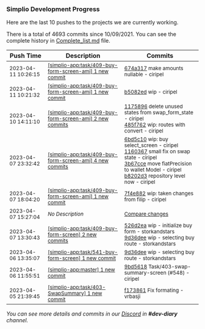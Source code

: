 
### Simplio Development Progress

Here are the last 10 pushes to the projects we are currently working.

There is a total of 4693 commits since 10/09/2021. You can see the complete history in
 [Complete_list.md](Complete_list.md) file.

| Push Time | Description | Commits |
| --- | --- | --- |
| <sub>2023-04-11 10:26:15</sub> | <sub>[[simplio-app:task/409\-buy\-form\-screen\-ami] 1 new commit](https://github.com/SimplioOfficial/simplio-app/commit/674a317fe07bc23304bb3db74631cc26d0f85cd9)</sub> | <sub>[674a317](https://github.com/SimplioOfficial/simplio-app/commit/674a317fe07bc23304bb3db74631cc26d0f85cd9) make amounts nullable - ciripel</sub> |
| <sub>2023-04-11 10:21:32</sub> | <sub>[[simplio-app:task/409\-buy\-form\-screen\-ami] 1 new commit](https://github.com/SimplioOfficial/simplio-app/commit/b5082edac24c6ad0a406a893dca958fc641ec1c6)</sub> | <sub>[b5082ed](https://github.com/SimplioOfficial/simplio-app/commit/b5082edac24c6ad0a406a893dca958fc641ec1c6) wip - ciripel</sub> |
| <sub>2023-04-10 14:11:10</sub> | <sub>[[simplio-app:task/409\-buy\-form\-screen\-ami] 2 new commits](https://github.com/SimplioOfficial/simplio-app/compare/b8202d371c95...485f76245479)</sub> | <sub>[1175896](https://github.com/SimplioOfficial/simplio-app/commit/1175896bb8959366c70a1c409d5b3adedc921fa5) delete unused states from swap_form_state - ciripel<br>[485f762](https://github.com/SimplioOfficial/simplio-app/commit/485f76245479f8088e84dddf3d236f3ab785b738) wip: routes with convert - ciripel</sub> |
| <sub>2023-04-07 23:32:42</sub> | <sub>[[simplio-app:task/409\-buy\-form\-screen\-ami] 4 new commits](https://github.com/SimplioOfficial/simplio-app/compare/7f4e8820ccba...b8202d371c95)</sub> | <sub>[6bd5c10](https://github.com/SimplioOfficial/simplio-app/commit/6bd5c10478306e50840defec8817616efbfa8063) wip: buy select_screen - ciripel<br>[1160367](https://github.com/SimplioOfficial/simplio-app/commit/1160367708e888362c84ea66cd018e611cc21ef1) small fix on swap state - ciripel<br>[3b67cce](https://github.com/SimplioOfficial/simplio-app/commit/3b67cce2462655bbdc1782fb387e8753350bcdb3) move fiatPrecision to wallet Model - ciripel<br>[b8202d3](https://github.com/SimplioOfficial/simplio-app/commit/b8202d371c95d1f17677224b79d71b0768e97926) repository level now - ciripel</sub> |
| <sub>2023-04-07 18:04:20</sub> | <sub>[[simplio-app:task/409\-buy\-form\-screen\-ami] 1 new commit](https://github.com/SimplioOfficial/simplio-app/commit/7f4e8820ccbadadd06df05be9eb24a2112873579)</sub> | <sub>[7f4e882](https://github.com/SimplioOfficial/simplio-app/commit/7f4e8820ccbadadd06df05be9eb24a2112873579) wip: taken changes from filip - ciripel</sub> |
| <sub>2023-04-07 15:27:04</sub> | <sub>_No Description_</sub> | <sub>[Compare changes](https://github.com/SimplioOfficial/simplio-app/compare/9d36deee2299...03be67c2e079)</sub> |
| <sub>2023-04-07 13:30:43</sub> | <sub>[[simplio-app:task/409\-buy\-form\-screen] 2 new commits](https://github.com/SimplioOfficial/simplio-app/compare/526d2eac061b^...9d36deee2299)</sub> | <sub>[526d2ea](https://github.com/SimplioOfficial/simplio-app/commit/526d2eac061b82dd082adf23156c83d6743ac6b3) wip - initialize buy form - storkandstars<br>[9d36dee](https://github.com/SimplioOfficial/simplio-app/commit/9d36deee2299681f24ed75732650d6baa618a11c) wip - selecting buy route - storkandstars</sub> |
| <sub>2023-04-06 13:35:07</sub> | <sub>[[simplio-app:task/541\-buy\-form\-screen] 1 new commit](https://github.com/SimplioOfficial/simplio-app/commit/9d36deee2299681f24ed75732650d6baa618a11c)</sub> | <sub>[9d36dee](https://github.com/SimplioOfficial/simplio-app/commit/9d36deee2299681f24ed75732650d6baa618a11c) wip - selecting buy route - storkandstars</sub> |
| <sub>2023-04-06 11:55:51</sub> | <sub>[[simplio-app:master] 1 new commit](https://github.com/SimplioOfficial/simplio-app/commit/9bd5618b4d66f8ba5bf26f73ffdbc2db15e81ed3)</sub> | <sub>[9bd5618](https://github.com/SimplioOfficial/simplio-app/commit/9bd5618b4d66f8ba5bf26f73ffdbc2db15e81ed3) Task/403-swap-summary-screen (#548) - ciripel</sub> |
| <sub>2023-04-05 21:39:45</sub> | <sub>[[simplio-app:task/403\-SwapSummary] 1 new commit](https://github.com/SimplioOfficial/simplio-app/commit/f1738612db350a8a4256b5323de41122600b27a8)</sub> | <sub>[f173861](https://github.com/SimplioOfficial/simplio-app/commit/f1738612db350a8a4256b5323de41122600b27a8) Fix formating - vrbasji</sub> |

_You can see more details and commits in our [Discord](https://discord.gg/aKhjuwZmdP) in **#dev-diary** channel._
